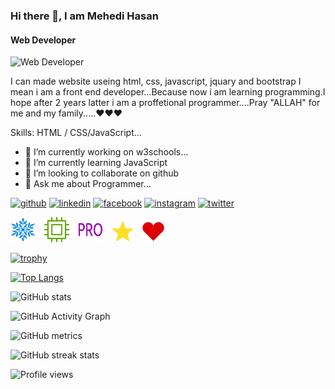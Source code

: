 ### Hi there 👋, I am Mehedi Hasan
#### Web Developer
![Web Developer](https://images.vexels.com/media/users/3/204038/raw/32171678949026310a36e6aa73536f45-web-developer-logo-design.jpg)

I can made website useing html, css, javascript, jquary and bootstrap I mean i am a front end developer...Because now i am learning programming.I hope after 2 years latter i am a proffetional programmer....Pray  "ALLAH" for me and my family.....❤❤❤ 

Skills:  HTML / CSS/JavaScript...

- 🔭 I’m currently working on w3schools... 
- 🌱 I’m currently learning JavaScript 
- 👯 I’m looking to collaborate on github  
- 💬 Ask me about Programmer... 


[<img src='https://cdn.jsdelivr.net/npm/simple-icons@3.0.1/icons/github.svg' alt='github' height='40'>](https://github.com/Mehedi145)  [<img src='https://cdn.jsdelivr.net/npm/simple-icons@3.0.1/icons/linkedin.svg' alt='linkedin' height='40'>](https://www.linkedin.com/in/https://www.linkedin.com/in/mehedi-hasan-03a357221//)  [<img src='https://cdn.jsdelivr.net/npm/simple-icons@3.0.1/icons/facebook.svg' alt='facebook' height='40'>](https://www.facebook.com/https://www.facebook.com/profile.php?id=100062750746953)  [<img src='https://cdn.jsdelivr.net/npm/simple-icons@3.0.1/icons/instagram.svg' alt='instagram' height='40'>](https://www.instagram.com/https://www.instagram.com/md.mehedi145//)  [<img src='https://cdn.jsdelivr.net/npm/simple-icons@3.0.1/icons/twitter.svg' alt='twitter' height='40'>](https://twitter.com/https://twitter.com/MehediH29094069)  

<a href='https://archiveprogram.github.com/'><img src='https://raw.githubusercontent.com/acervenky/animated-github-badges/master/assets/acbadge.gif' width='40' height='40'></a> <a href='https://docs.github.com/en/developers'><img src='https://raw.githubusercontent.com/acervenky/animated-github-badges/master/assets/devbadge.gif' width='40' height='40'></a> <a href='https://github.com/pricing'><img src='https://raw.githubusercontent.com/acervenky/animated-github-badges/master/assets/pro.gif' width='40' height='40'></a> <a href='https://stars.github.com/'><img src='https://raw.githubusercontent.com/acervenky/animated-github-badges/master/assets/starbadge.gif' width='35' height='35'></a> <a href='https://docs.github.com/en/github/supporting-the-open-source-community-with-github-sponsors'><img src='https://raw.githubusercontent.com/acervenky/animated-github-badges/master/assets/sponsorbadge.gif' width='35' height='35'></a> 

[![trophy](https://github-profile-trophy.vercel.app/?username=Mehedi145)](https://github.com/ryo-ma/github-profile-trophy)

[![Top Langs](https://github-readme-stats.vercel.app/api/top-langs/?username=Mehedi145)](https://github.com/anuraghazra/github-readme-stats)

![GitHub stats](https://github-readme-stats.vercel.app/api?username=Mehedi145&show_icons=true)  

![GitHub Activity Graph](https://activity-graph.herokuapp.com/graph?username=Mehedi145)  

![GitHub metrics](https://metrics.lecoq.io/Mehedi145)  

![GitHub streak stats](https://github-readme-streak-stats.herokuapp.com/?user=Mehedi145)  

![Profile views](https://gpvc.arturio.dev/Mehedi145)  
